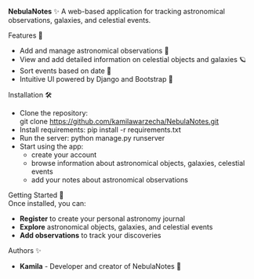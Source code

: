 **NebulaNotes** ✨
A web-based application for tracking astronomical observations, galaxies, and celestial events.

Features 🌌  
- Add and manage astronomical observations 🔭  
- View and add detailed information on celestial objects and galaxies 🪐
- Sort events based on date 📅  
- Intuitive UI powered by Django and Bootstrap 🎨  

Installation 🛠  
- Clone the repository:  
git clone https://github.com/kamilawarzecha/NebulaNotes.git
- Install requirements:
pip install -r requirements.txt
- Run the server:
python manage.py runserver
- Start using the app:
    - create your account
    - browse information about astronomical objects, galaxies, celestial events
    - add your notes about astronomical observations

Getting Started 🚀  
Once installed, you can:  
- **Register** to create your personal astronomy journal
- **Explore** astronomical objects, galaxies, and celestial events
- **Add observations** to track your discoveries

Authors ✨  
- **Kamila** - Developer and creator of NebulaNotes 🌌  





